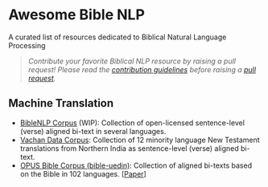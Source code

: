 # Awesome Bible NLP
A curated list of resources dedicated to Biblical Natural Language Processing

> _Contribute your favorite Biblical NLP resource by raising a pull request! Please read the [contribution guidelines](https://github.com/BibleNLP/awesome-bible-nlp/blob/main/contributing.md) before raising a [pull request](https://github.com/BibleNLP/awesome-bible-nlp/pulls)._

## Machine Translation
- [BibleNLP Corpus](https://github.com/BibleNLP/bible-parallel-corpus) (WIP): Collection of open-licensed sentence-level (verse) aligned bi-text in several languages.
- [Vachan Data Corpus](https://github.com/Bridgeconn/vachan-data/tree/master/parallel-corpora): Collection of 12 minority language New Testament translations from Northern India as sentence-level (verse) aligned bi-text.
- [OPUS Bible Corpus (bible-uedin)](https://opus.nlpl.eu/bible-uedin.php): Collection of aligned bi-texts based on the Bible in 102 languages. \[[Paper](https://link.springer.com/article/10.1007/s10579-014-9287-y)\]
